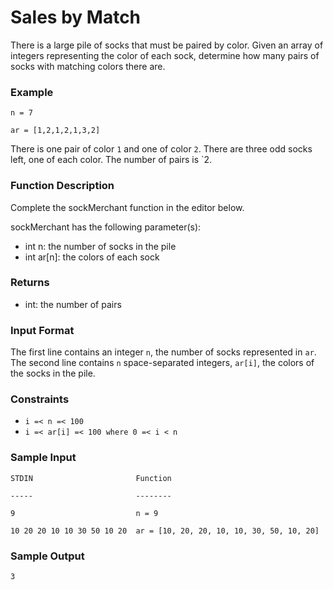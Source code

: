 # Sales by Match
There is a large pile of socks that must be paired by color. Given an array of integers representing the color of each sock, determine how many pairs of socks with matching colors there are.

### Example

`n = 7`

`ar = [1,2,1,2,1,3,2]`

There is one pair of color `1` and one of color `2`. There are three odd socks left, one of each color. The number of pairs is `2.

### Function Description

Complete the sockMerchant function in the editor below.

sockMerchant has the following parameter(s):

* int n: the number of socks in the pile
* int ar[n]: the colors of each sock

### Returns
* int: the number of pairs

### Input Format

The first line contains an integer `n`, the number of socks represented in `ar`.
The second line contains `n` space-separated integers, `ar[i]`, the colors of the socks in the pile.

### Constraints

* `i =< n =< 100`
* `i =< ar[i] =< 100 where 0 =< i < n`

### Sample Input

`STDIN                       Function`

`-----                       --------`

`9                           n = 9`

`10 20 20 10 10 30 50 10 20  ar = [10, 20, 20, 10, 10, 30, 50, 10, 20]`

### Sample Output

`3`